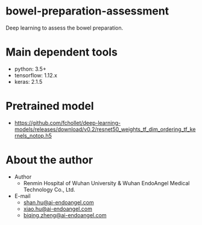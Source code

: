 # bowel-preparation-assessment
Deep learning to assess the bowel preparation.

# Main dependent tools
* python: 3.5+
* tensorflow: 1.12.x
* keras: 2.1.5

# Pretrained model
* https://github.com/fchollet/deep-learning-models/releases/download/v0.2/resnet50_weights_tf_dim_ordering_tf_kernels_notop.h5

# About the author
* Author
  * Renmin Hospital of Wuhan University & Wuhan EndoAngel Medical Technology Co., Ltd.
* E-mail
  * shan.hu@ai-endoangel.com
  * xiao.hu@ai-endoangel.com
  * biqing.zheng@ai-endoangel.com
